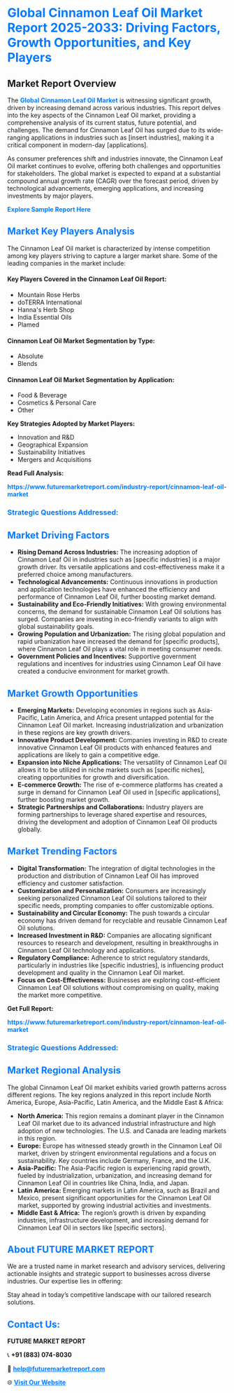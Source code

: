 <h1 style="color: #007BFF;">Global Cinnamon Leaf Oil Market Report 2025-2033: Driving Factors, Growth Opportunities, and Key Players</h1>

<section id="overview">
<h2>Market Report Overview</h2>
<p>The <a href="https://www.futuremarketreport.com/industry-report/cinnamon-leaf-oil-market" style="color: #007BFF; text-decoration: none;"><strong>Global Cinnamon Leaf Oil Market</strong></a> is witnessing significant growth, driven by increasing demand across various industries. This report delves into the key aspects of the Cinnamon Leaf Oil market, providing a comprehensive analysis of its current status, future potential, and challenges. The demand for Cinnamon Leaf Oil has surged due to its wide-ranging applications in industries such as [insert industries], making it a critical component in modern-day [applications].</p>
<p>As consumer preferences shift and industries innovate, the Cinnamon Leaf Oil market continues to evolve, offering both challenges and opportunities for stakeholders. The global market is expected to expand at a substantial compound annual growth rate (CAGR) over the forecast period, driven by technological advancements, emerging applications, and increasing investments by major players.</p>
</section>

<section id="overview">
<p><a href="https://www.futuremarketreport.com/request-sample/reportId=61870" style="color: #007BFF; text-decoration: none;"><strong>Explore Sample Report Here</strong></a></p>
</section>

<section id="key-players">
<h2 style="color: #007BFF;">Market Key Players Analysis</h2>
<p>The Cinnamon Leaf Oil market is characterized by intense competition among key players striving to capture a larger market share. Some of the leading companies in the market include:</p>
<h4>Key Players Covered in the Cinnamon Leaf Oil Report:</h4>
<ul><li>Mountain Rose Herbs</li><li>doTERRA International</li><li>Hanna&#039;s Herb Shop</li><li>India Essential Oils</li><li>Plamed</li></ul>
<h4>Cinnamon Leaf Oil Market Segmentation by Type:</h4>
<ul><li>Absolute</li><li>Blends</li></ul>

<h4>Cinnamon Leaf Oil Market Segmentation by Application:</h4>
<ul><li>Food &amp; Beverage</li><li>Cosmetics &amp; Personal Care</li><li>Other</li></ul>
<p><strong>Key Strategies Adopted by Market Players:</strong></p>
<ul>
<li>Innovation and R&D</li>
<li>Geographical Expansion</li>
<li>Sustainability Initiatives</li>
<li>Mergers and Acquisitions</li>
</ul>
</section>

<section>
<p><strong>Read Full Analysis: </strong></p><a href="https://www.futuremarketreport.com/industry-report/cinnamon-leaf-oil-market" style="color: #007BFF; text-decoration: none;"><strong>https://www.futuremarketreport.com/industry-report/cinnamon-leaf-oil-market</strong></a>
<h3 style="color: #007BFF;">Strategic Questions Addressed:</h3>
</section>

<section id="driving-factors">
<h2 style="color: #007BFF;">Market Driving Factors</h2>
<ul>
<li><strong>Rising Demand Across Industries:</strong> The increasing adoption of Cinnamon Leaf Oil in industries such as [specific industries] is a major growth driver. Its versatile applications and cost-effectiveness make it a preferred choice among manufacturers.</li>
<li><strong>Technological Advancements:</strong> Continuous innovations in production and application technologies have enhanced the efficiency and performance of Cinnamon Leaf Oil, further boosting market demand.</li>
<li><strong>Sustainability and Eco-Friendly Initiatives:</strong> With growing environmental concerns, the demand for sustainable Cinnamon Leaf Oil solutions has surged. Companies are investing in eco-friendly variants to align with global sustainability goals.</li>
<li><strong>Growing Population and Urbanization:</strong> The rising global population and rapid urbanization have increased the demand for [specific products], where Cinnamon Leaf Oil plays a vital role in meeting consumer needs.</li>
<li><strong>Government Policies and Incentives:</strong> Supportive government regulations and incentives for industries using Cinnamon Leaf Oil have created a conducive environment for market growth.</li>
</ul>
</section>

<section id="growth-opportunities">
<h2 style="color: #007BFF;">Market Growth Opportunities</h2>
<ul>
<li><strong>Emerging Markets:</strong> Developing economies in regions such as Asia-Pacific, Latin America, and Africa present untapped potential for the Cinnamon Leaf Oil market. Increasing industrialization and urbanization in these regions are key growth drivers.</li>
<li><strong>Innovative Product Development:</strong> Companies investing in R&D to create innovative Cinnamon Leaf Oil products with enhanced features and applications are likely to gain a competitive edge.</li>
<li><strong>Expansion into Niche Applications:</strong> The versatility of Cinnamon Leaf Oil allows it to be utilized in niche markets such as [specific niches], creating opportunities for growth and diversification.</li>
<li><strong>E-commerce Growth:</strong> The rise of e-commerce platforms has created a surge in demand for Cinnamon Leaf Oil used in [specific applications], further boosting market growth.</li>
<li><strong>Strategic Partnerships and Collaborations:</strong> Industry players are forming partnerships to leverage shared expertise and resources, driving the development and adoption of Cinnamon Leaf Oil products globally.</li>
</ul>
</section>

<section id="trending-factors">
<h2 style="color: #007BFF;">Market Trending Factors</h2>
<ul>
<li><strong>Digital Transformation:</strong> The integration of digital technologies in the production and distribution of Cinnamon Leaf Oil has improved efficiency and customer satisfaction.</li>
<li><strong>Customization and Personalization:</strong> Consumers are increasingly seeking personalized Cinnamon Leaf Oil solutions tailored to their specific needs, prompting companies to offer customizable options.</li>
<li><strong>Sustainability and Circular Economy:</strong> The push towards a circular economy has driven demand for recyclable and reusable Cinnamon Leaf Oil solutions.</li>
<li><strong>Increased Investment in R&D:</strong> Companies are allocating significant resources to research and development, resulting in breakthroughs in Cinnamon Leaf Oil technology and applications.</li>
<li><strong>Regulatory Compliance:</strong> Adherence to strict regulatory standards, particularly in industries like [specific industries], is influencing product development and quality in the Cinnamon Leaf Oil market.</li>
<li><strong>Focus on Cost-Effectiveness:</strong> Businesses are exploring cost-efficient Cinnamon Leaf Oil solutions without compromising on quality, making the market more competitive.</li>
</ul>
</section>

<section>
<p><strong>Get Full Report: </strong></p><a href="https://www.futuremarketreport.com/industry-report/cinnamon-leaf-oil-market" style="color: #007BFF; text-decoration: none;"><strong>https://www.futuremarketreport.com/industry-report/cinnamon-leaf-oil-market</strong></a>
<h3 style="color: #007BFF;">Strategic Questions Addressed:</h3>
</section>


<section id="regional-analysis">
<h2 style="color: #007BFF;">Market Regional Analysis</h2>
<p>The global Cinnamon Leaf Oil market exhibits varied growth patterns across different regions. The key regions analyzed in this report include North America, Europe, Asia-Pacific, Latin America, and the Middle East & Africa:</p>
<ul>
<li><strong>North America:</strong> This region remains a dominant player in the Cinnamon Leaf Oil market due to its advanced industrial infrastructure and high adoption of new technologies. The U.S. and Canada are leading markets in this region.</li>
<li><strong>Europe:</strong> Europe has witnessed steady growth in the Cinnamon Leaf Oil market, driven by stringent environmental regulations and a focus on sustainability. Key countries include Germany, France, and the U.K.</li>
<li><strong>Asia-Pacific:</strong> The Asia-Pacific region is experiencing rapid growth, fueled by industrialization, urbanization, and increasing demand for Cinnamon Leaf Oil in countries like China, India, and Japan.</li>
<li><strong>Latin America:</strong> Emerging markets in Latin America, such as Brazil and Mexico, present significant opportunities for the Cinnamon Leaf Oil market, supported by growing industrial activities and investments.</li>
<li><strong>Middle East & Africa:</strong> The region’s growth is driven by expanding industries, infrastructure development, and increasing demand for Cinnamon Leaf Oil in sectors like [specific sectors].</li>
</ul>
</section>

<footer>
<h2 style="color: #007BFF;">About FUTURE MARKET REPORT</h2>
<p>We are a trusted name in market research and advisory services, delivering actionable insights and strategic support to businesses across diverse industries. Our expertise lies in offering:</p>

<p>Stay ahead in today’s competitive landscape with our tailored research solutions.</p>

<h2 style="color: #007BFF;">Contact Us:</h2>
<p><strong>FUTURE MARKET REPORT</strong></p>
<p>📞 <strong>+91 (883) 074-8030</strong></p>
<p>📧 <strong><a href="mailto:help@futuremarketreport.com" style="color: #007BFF;">help@futuremarketreport.com</a></strong></p>
<p>🌐 <strong><a href="https://www.futuremarketreport.com/" style="color: #007BFF;">Visit Our Website</a></strong></p>
</footer>